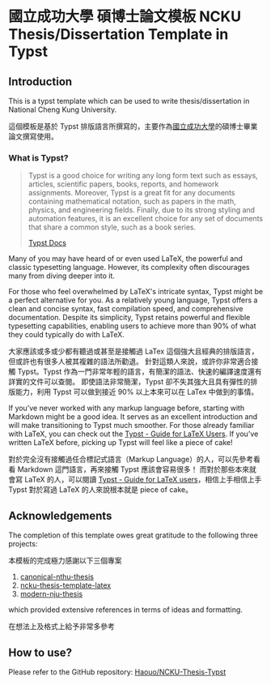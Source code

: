 # 國立成功大學 碩博士論文模板 NCKU Thesis/Dissertation Template in Typst

## Introduction

This is a typst template which can be used to write thesis/dissertation in National Cheng Kung University.

這個模板是基於 Typst 排版語言所撰寫的，主要作為[國立成功大學](https://www.ncku.edu.tw/)的碩博士畢業論文撰寫使用。

### What is Typst?

> Typst is a good choice for writing any long form text such as essays, articles, scientific papers, books, reports, and homework assignments.
> Moreover, Typst is a great fit for any documents containing mathematical notation, such as papers in the math, physics, and engineering fields.
> Finally, due to its strong styling and automation features, it is an excellent choice for any set of documents that share a common style, such as a book series.
>
> [Typst Docs](https://typst.app/docs/tutorial/)

Many of you may have heard of or even used LaTeX, the powerful and classic typesetting language. However, its complexity often discourages many from diving deeper into it.

For those who feel overwhelmed by LaTeX's intricate syntax, Typst might be a perfect alternative for you.
As a relatively young language, Typst offers a clean and concise syntax, fast compilation speed, and comprehensive documentation.
Despite its simplicity, Typst retains powerful and flexible typesetting capabilities, enabling users to achieve more than 90% of what they could typically do with LaTeX.

大家應該或多或少都有聽過或甚至是接觸過 LaTex 這個強大且經典的排版語言，但或許也有很多人被其複雜的語法所勸退。
針對這類人來說，或許你非常適合接觸 Typst。Typst 作為一門非常年輕的語言，有簡潔的語法、快速的編譯速度還有詳實的文件可以查閱。
即使語法非常簡潔，Typst 卻不失其強大且具有彈性的排版能力，利用 Typst 可以做到接近 90% 以上本來可以在 LaTex 中做到的事情。

If you’ve never worked with any markup language before, starting with Markdown might be a good idea.
It serves as an excellent introduction and will make transitioning to Typst much smoother.
For those already familiar with LaTeX, you can check out the [Typst - Guide for LaTeX Users](https://typst.app/docs/guides/guide-for-latex-users/).
If you’ve written LaTeX before, picking up Typst will feel like a piece of cake!

對於完全沒有接觸過任合標記式語言（Markup Language）的人，可以先參考看看 Markdown 這門語言，再來接觸 Typst 應該會容易很多！
而對於那些本來就會寫 LaTeX 的人，可以閱讀 [Typst - Guide for LaTeX users](https://typst.app/docs/guides/guide-for-latex-users/)，相信上手相信上手 Typst 對於寫過 LaTeX 的人來說根本就是 piece of cake。

## Acknowledgements

The completion of this template owes great gratitude to the following three projects:

本模板的完成極力感謝以下三個專案

1. [canonical-nthu-thesis](https://github.com/kotatsuyaki/canonical-nthu-thesis)
2. [ncku-thesis-template-latex](https://github.com/wengan-li/ncku-thesis-template-latex)
3. [modern-nju-thesis](https://github.com/nju-lug/modern-nju-thesis)

which provided extensive references in terms of ideas and formatting.

在想法上及格式上給予非常多參考

## How to use?

Please refer to the GitHub repository: [Haouo/NCKU-Thesis-Typst](https://github.com/Haouo/NCKU-Thesis-Typst)
